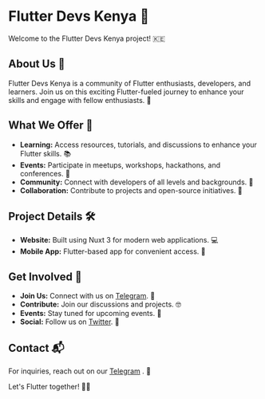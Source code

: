 # Flutter Devs Kenya 🚀

Welcome to the Flutter Devs Kenya project! 🇰🇪

## About Us 👋

Flutter Devs Kenya is a community of Flutter enthusiasts, developers, and learners. Join us on this exciting Flutter-fueled journey to enhance your skills and engage with fellow enthusiasts. 🌟

## What We Offer 🌈

- **Learning:** Access resources, tutorials, and discussions to enhance your Flutter skills. 📚
- **Events:** Participate in meetups, workshops, hackathons, and conferences. 🎉
- **Community:** Connect with developers of all levels and backgrounds. 👥
- **Collaboration:** Contribute to projects and open-source initiatives. 🤝

## Project Details 🛠️

- **Website:** Built using Nuxt 3 for modern web applications. 💻
- **Mobile App:** Flutter-based app for convenient access. 📱

## Get Involved 🙌

- **Join Us:** Connect with us on [Telegram](https://t.me/joinchat/bJY8P_7m5UM3YWE8). 📢
- **Contribute:** Join our discussions and projects. 🤓
- **Events:** Stay tuned for upcoming events. 📅
- **Social:** Follow us on [Twitter](https://twitter.com/KenyaFlutterDev). 📣
## Contact 📬

For inquiries, reach out on our [Telegram](https://t.me/joinchat/bJY8P_7m5UM3YWE8) . 📱

Let's Flutter together! 🦋🚀
